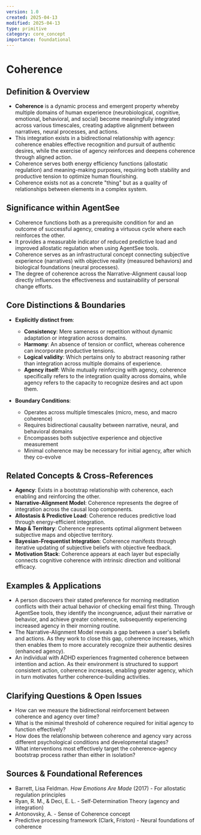 ```yaml
---
version: 1.0
created: 2025-04-13
modified: 2025-04-13
type: primitive
category: core_concept
importance: foundational
---
```


# Coherence

## Definition & Overview
- **Coherence** is a dynamic process and emergent property whereby multiple domains of human experience (neurobiological, cognitive, emotional, behavioral, and social) become meaningfully integrated across various timescales, creating adaptive alignment between narratives, neural processes, and actions.
- This integration exists in a bidirectional relationship with agency: coherence enables effective recognition and pursuit of authentic desires, while the exercise of agency reinforces and deepens coherence through aligned action.
- Coherence serves both energy efficiency functions (allostatic regulation) and meaning-making purposes, requiring both stability and productive tension to optimize human flourishing.
- Coherence exists not as a concrete "thing" but as a quality of relationships between elements in a complex system.

## Significance within AgentSee
- Coherence functions both as a prerequisite condition for and an outcome of successful agency, creating a virtuous cycle where each reinforces the other.
- It provides a measurable indicator of reduced predictive load and improved allostatic regulation when using AgentSee tools.
- Coherence serves as an infrastructural concept connecting subjective experience (narratives) with objective reality (measured behaviors) and biological foundations (neural processes).
- The degree of coherence across the Narrative-Alignment causal loop directly influences the effectiveness and sustainability of personal change efforts.

## Core Distinctions & Boundaries
- **Explicitly distinct from**:
  - **Consistency**: Mere sameness or repetition without dynamic adaptation or integration across domains.
  - **Harmony**: An absence of tension or conflict, whereas coherence can incorporate productive tensions.
  - **Logical validity**: Which pertains only to abstract reasoning rather than integration across multiple domains of experience.
  - **Agency itself**: While mutually reinforcing with agency, coherence specifically refers to the integration quality across domains, while agency refers to the capacity to recognize desires and act upon them.
  
- **Boundary Conditions**:
  - Operates across multiple timescales (micro, meso, and macro coherence)
  - Requires bidirectional causality between narrative, neural, and behavioral domains
  - Encompasses both subjective experience and objective measurement
  - Minimal coherence may be necessary for initial agency, after which they co-evolve

## Related Concepts & Cross-References
- **Agency**: Exists in a bootstrap relationship with coherence, each enabling and reinforcing the other.
- **Narrative-Alignment Model**: Coherence represents the degree of integration across the causal loop components.
- **Allostasis & Predictive Load**: Coherence reduces predictive load through energy-efficient integration.
- **Map & Territory**: Coherence represents optimal alignment between subjective maps and objective territory.
- **Bayesian-Frequentist Integration**: Coherence manifests through iterative updating of subjective beliefs with objective feedback.
- **Motivation Stack**: Coherence appears at each layer but especially connects cognitive coherence with intrinsic direction and volitional efficacy.

## Examples & Applications
- A person discovers their stated preference for morning meditation conflicts with their actual behavior of checking email first thing. Through AgentSee tools, they identify the incongruence, adjust their narrative or behavior, and achieve greater coherence, subsequently experiencing increased agency in their morning routine.
- The Narrative-Alignment Model reveals a gap between a user's beliefs and actions. As they work to close this gap, coherence increases, which then enables them to more accurately recognize their authentic desires (enhanced agency).
- An individual with ADHD experiences fragmented coherence between intention and action. As their environment is structured to support consistent action, coherence increases, enabling greater agency, which in turn motivates further coherence-building activities.

## Clarifying Questions & Open Issues
- How can we measure the bidirectional reinforcement between coherence and agency over time?
- What is the minimal threshold of coherence required for initial agency to function effectively?
- How does the relationship between coherence and agency vary across different psychological conditions and developmental stages?
- What interventions most effectively target the coherence-agency bootstrap process rather than either in isolation?

## Sources & Foundational References
- Barrett, Lisa Feldman. *How Emotions Are Made* (2017) - For allostatic regulation principles
- Ryan, R. M., & Deci, E. L. - Self-Determination Theory (agency and integration)
- Antonovsky, A. - Sense of Coherence concept
- Predictive processing framework (Clark, Friston) - Neural foundations of coherence